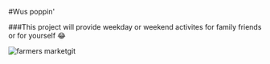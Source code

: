 #Wus poppin'

###This project will provide weekday or weekend activites for family friends or for yourself :joy:

![farmers market](pexels-mark-dalton-439818.jpg)git